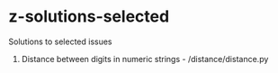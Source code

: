 # z-solutions-selected
Solutions to selected issues

1. Distance between digits in numeric strings - /distance/distance.py